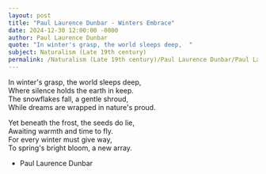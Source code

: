 ```yaml
---
layout: post
title: "Paul Laurence Dunbar - Winters Embrace"
date: 2024-12-30 12:00:00 -0000
author: Paul Laurence Dunbar
quote: "In winter's grasp, the world sleeps deep,  "
subject: Naturalism (Late 19th century)
permalink: /Naturalism (Late 19th century)/Paul Laurence Dunbar/Paul Laurence Dunbar - Winters Embrace
---
```


In winter's grasp, the world sleeps deep,  
Where silence holds the earth in keep.  
The snowflakes fall, a gentle shroud,  
While dreams are wrapped in nature's proud.  

Yet beneath the frost, the seeds do lie,  
Awaiting warmth and time to fly.  
For every winter must give way,  
To spring's bright bloom, a new array.

- Paul Laurence Dunbar
